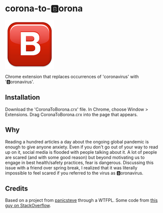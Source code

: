 corona-to-🅱️orona
=============

![](logo.png)

Chrome extension that replaces occurrences of 'coronavirus' with '🅱️oronavirus'.

Installation
------------

Download the 'CoronaToBorona.crx' file. In Chrome, choose Window > Extensions.  Drag CoronaToBorona.crx into the page that appears.

Why
------------
Reading a hundred articles a day about the ongoing global pandemic is enough to give anyone anxiety. Even if you don't go out of your way to read up on it, social media is flooded with people talking about it. A lot of people are scared (and with some good reason) but beyond motivating us to engage in best health/safety practices, fear is dangerous. Discussing this issue with a friend over spring break, I realized that it was literally impossible to feel scared if you referred to the virus as 🅱️oronavirus.

Credits
-------------
Based on a project from [panicsteve](https://github.com/panicsteve) through a WTFPL. Some code from [this guy on StackOverflow](http://is.gd/mwZp7E).
